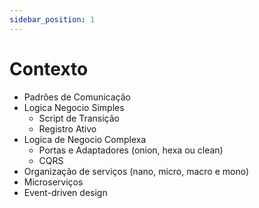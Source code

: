 ```yaml
---
sidebar_position: 1
---
```


# Contexto

- Padrões de Comunicação 
- Logica Negocio Simples 
  - Script de Transição
  - Registro Ativo
- Logica de Negocio Complexa
    - Portas e Adaptadores (onion, hexa ou clean)
    - CQRS 
- Organização de serviços (nano, micro, macro e mono) 
- Microserviços
- Event-driven design 
